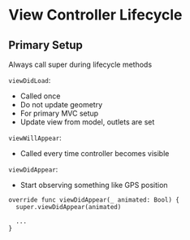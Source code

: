 # View Controller Lifecycle

## Primary Setup

Always call super during lifecycle methods

`viewDidLoad`:
  - Called once
  - Do not update geometry
  - For primary MVC setup
  - Update view from model, outlets are set

`viewWillAppear`:
  - Called every time controller becomes visible

`viewDidAppear`:
  - Start observing something like GPS position

  ```
  override func viewDidAppear(_ animated: Bool) {
    super.viewDidAppear(animated)

    ...
  }
  ```

